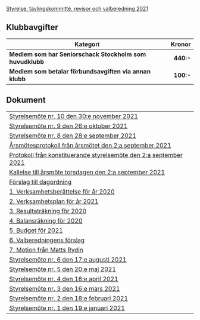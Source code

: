 
[Styrelse, tävlingskommitté, revisor och valberedning 2021](SENIOR/htmfiler/seniorstyrelse_2021.pdf)
## Klubbavgifter

Kategori|Kronor
---|---:
<b>Medlem som har Seniorschack Stockholm som huvudklubb</b>|<b>440:-</b>
<b>Medlem som betalar förbundsavgiften via annan klubb</b>|<b>100:-</b>


## Dokument

| |
|-|
|[Styrelsemöte nr. 10 den 30:e november 2021](SENIOR/htmfiler/Protokoll_SrS_nr10_2021.pdf)|
|[Styrelsemöte nr. 9 den 26:e oktober 2021](SENIOR/htmfiler/Protokoll_SrS_nr9_2021.pdf)|
|[Styrelsemöte nr. 8 den 28:e september 2021](SENIOR/htmfiler/Protokoll_SrS_nr8_2021.pdf)|
|[Årsmötesprotokoll från årsmötet den 2:a september 2021](SENIOR/htmfiler/arsmote_protokoll_2021.pdf)|
|[Protokoll från konstituerande styrelsemöte den 2:a september 2021](SENIOR/htmfiler/Protokoll_SrS_nr7_2021.pdf)|
|[Kallelse till årsmöte torsdagen den 2:a september 2021](SENIOR/htmfiler/Kallelse_arsmote_2021.pdf)|
|[Förslag till dagordning](SENIOR/htmfiler/Dagordning_arsmote_2021.pdf)|
|[1. Verksamhetsberättelse för år 2020](SENIOR/htmfiler/Verksamhetsberattelse_2020.pdf)|
|[2. Verksamhetsplan för år 2021](SENIOR/htmfiler/SrS_Verksamhetsplan_2021.pdf)|
|[3. Resultaträkning för 2020](SENIOR/htmfiler/SrS_Resultatrakning_2020_20210818.pdf)|
|[4. Balansräkning för 2020](SENIOR/htmfiler/SrS_Balansrakning_2020_20210818.pdf)|
|[5. Budget för 2021](SENIOR/htmfiler/SrS_Budget_2021.pdf)|
|[6. Valberedningens förslag](SENIOR/htmfiler/ValberedningensForslag_2021-09-02.pdf)|
|[7. Motion från Matts Rydin](SENIOR/htmfiler/Motion_Matts_Rydin.pdf)|
|[Styrelsemöte nr. 6 den 17:e augusti 2021](SENIOR/htmfiler/Protokoll_SrS_nr6_2021.pdf)|
|[Styrelsemöte nr. 5 den 20:e maj 2021](SENIOR/htmfiler/Protokoll_SrS_nr5_2021.pdf)|
|[Styrelsemöte nr. 4 den 16:e april 2021](SENIOR/htmfiler/Protokoll_SrS_nr4_2021.pdf)|
|[Styrelsemöte nr. 3 den 16:e mars 2021](SENIOR/htmfiler/Protokoll_SrS_nr3_2021.pdf)|
|[Styrelsemöte nr. 2 den 18:e februari 2021](SENIOR/htmfiler/Protokoll_SrS_nr2_2021.pdf)|
|[Styrelsemöte nr. 1 den 19:e januari 2021](SENIOR/htmfiler/Protokoll_SrS_nr1_2021.pdf)|
